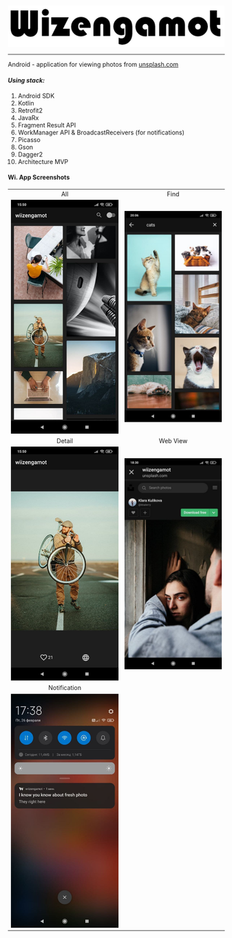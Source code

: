 ![](docs/img/full_logo.png) 
___
Android - application for viewing photos from [unsplash.com](https://unsplash.com)

#### *Using stack:* 

1. Android SDK
2. Kotlin
3. Retrofit2
4. JavaRx
5. Fragment Result API
6. WorkManager API & BroadcastReceivers (for notifications)
7. Picasso
8. Gson
9. Dagger2
10. Architecture MVP

#### Wi. App Screenshots

<table style="border: 0px solid transparent;">
  <tr align="center">
    <td>All</td>
    <td>Find</td>
  </tr>
  <tr>
    <td><img src="docs/img/all.jpg"></td>
    <td><img src="docs/img/find.jpg"></td>
  </tr>
  <tr align="center">
    <td>Detail</td>
    <td>Web View</td>
  </tr>
  <tr>
    <td><img src="docs/img/detail.jpg"></td>
    <td><img src="docs/img/web_view.jpg"></td>
  </tr>
  <tr align="center">
     <td>Notification</td>
  </tr>
  <tr>
     <td><img src="docs/img/notification.jpg"></td>
  </tr>
</table>